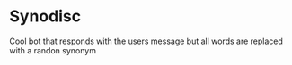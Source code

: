 # Synodisc

Cool bot that responds with the users message but all words are replaced with a randon synonym
